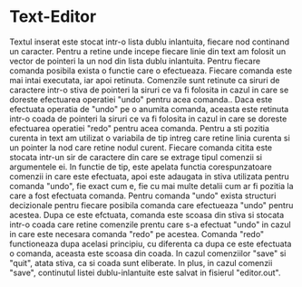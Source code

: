 # Text-Editor
 
Textul inserat este stocat intr-o lista dublu inlantuita, fiecare nod continand un caracter. 
Pentru a retine unde incepe fiecare linie din text am folosit un vector de pointeri la un nod din lista dublu inlantuita.
Pentru fiecare comanda posibila exista o functie care o efectueaza. Fiecare comanda este mai intai executata, iar apoi retinuta.
Comenzile sunt retinute ca siruri de caractere intr-o stiva de pointeri la siruri ce va fi folosita in cazul in care se doreste efectuarea operatiei "undo" pentru acea comanda.. 
Daca este efectuata operatia de "undo" pe o anumita comanda, aceasta este retinuta intr-o coada de pointeri la siruri ce va fi folosita in cazul in care se doreste efectuarea operatiei "redo" pentru acea comanda.
Pentru a sti pozitia curenta in text am utilizat o variabila de tip intreg care retine linia curenta si un pointer la nod care retine nodul curent.
Fiecare comanda citita este stocata intr-un sir de caractere din care se extrage tipul comenzii si argumentele ei. In functie de tip, este apelata functia corespunzatoare comenzii in care este efectuata, 
apoi este adaugata in stiva utilizata pentru comanda "undo", fie exact cum e, fie cu mai multe detalii cum ar fi pozitia la care a fost efectuata comanda.
Pentru comanda "undo" exista structuri decizionale pentru fiecare posibila comanda care efectueaza "undo" pentru acestea.
Dupa ce este efctuata, comanda este scoasa din stiva si stocata intr-o coada care retine comenzile prentu care s-a efectuat "undo" in cazul in care este necesara comanda "redo" pe acestea.
Comanda "redo" functioneaza dupa acelasi principiu, cu diferenta ca dupa ce este efectuata o comanda, aceasta este scoasa din coada.
In cazul comenziilor "save" si "quit", atata stiva, ca si coada sunt eliberate.
In plus, in cazul comenzii "save", continutul listei dublu-inlantuite este salvat in fisierul "editor.out".
